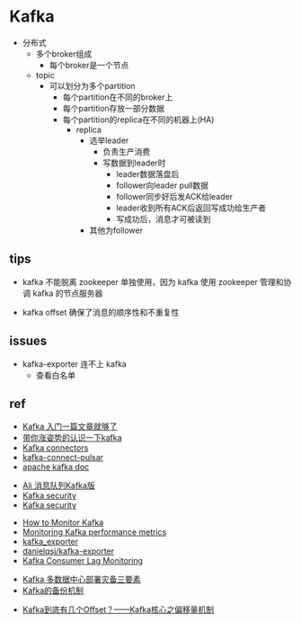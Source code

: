 # Kafka

+ 分布式    
    + 多个broker组成
        + 每个broker是一个节点
    + topic
        + 可以划分为多个partition
            + 每个partition在不同的broker上
            + 每个partition存放一部分数据
            + 每个partition的replica在不同的机器上(HA)
                + replica
                    + 选举leader
                        + 负责生产消费
                        + 写数据到leader时
                            + leader数据落盘后
                            + follower向leader pull数据
                            + follower同步好后发ACK给leader
                            + leader收到所有ACK后返回写成功给生产者
                            + 写成功后，消息才可被读到
                    + 其他为follower




## tips

+ kafka 不能脱离 zookeeper 单独使用，因为 kafka 使用 zookeeper 管理和协调 kafka 的节点服务器

+ kafka offset 确保了消息的顺序性和不重复性

## issues
+ kafka-exporter 连不上 kafka
    + 查看白名单

## ref
+ [Kafka 入门一篇文章就够了](https://juejin.im/post/5ddf5659518825782d599641)
+ [带你涨姿势的认识一下kafka](https://mp.weixin.qq.com/s?__biz=MzU2NDg0OTgyMA==&mid=2247484570&idx=1&sn=1ad1c96bc7d47b88e976cbd045baf7d7&chksm=fc45f969cb32707f882c52d7434b2c0bf2ccbbc2cd854e1dc5c203deb8ae9c1831cf216e8bad&token=674527772&lang=zh_CN#rd)
+ [Kafka connectors](https://www.confluent.io/hub/) 
+ [kafka-connect-pulsar](https://www.confluent.io/hub/riferrei/kafka-connect-pulsar)
+ [apache kafka doc](https://kafka.apache.org/documentation/)

<!-- Kafka -->
+ [Ali 消息队列Kafka版](https://help.aliyun.com/document_detail/68151.html?spm=5176.167616.1288903.btn3.118d5a1cuvUlA7)
+ [Kafka security](https://docs.confluent.io/3.0.0/kafka/security.html)
+ [Kafka security](http://kafka.apache.org/documentation.html#security_overview)

<!-- monitor -->
+ [How to Monitor Kafka](https://blog.serverdensity.com/how-to-monitor-kafka/?spm=a2c4g.11186623.2.10.5c266b04cFWFdb)
+ [Monitoring Kafka performance metrics](https://www.datadoghq.com/blog/monitoring-kafka-performance-metrics/?spm=a2c4g.11186623.2.11.5c266b04cFWFdb)
+ [kafka_exporter](https://github.com/danielqsj/kafka_exporter)
+ [danielqsj/kafka-exporter](https://hub.docker.com/r/danielqsj/kafka-exporter)
+ [Kafka Consumer Lag Monitoring](https://sematext.com/blog/kafka-consumer-lag-offsets-monitoring/)

<!-- backup -->
+ [Kafka 多数据中心部署灾备三要素](https://www.infoq.cn/article/vE2SyMz7sRSATS*BRP1d)
+ [Kafka的备份机制](https://blog.csdn.net/qq_34796981/article/details/80820302)

<!-- details -->
+ [Kafka到底有几个Offset？——Kafka核心之偏移量机制](https://developer.aliyun.com/article/935829)